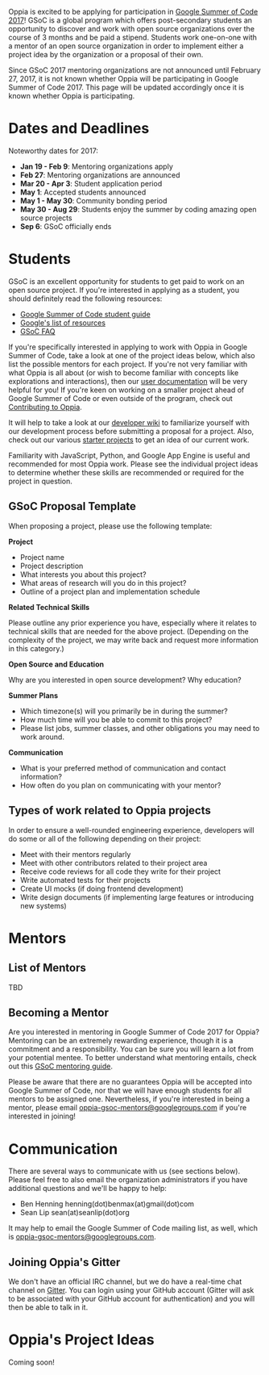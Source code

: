 Oppia is excited to be applying for participation in [Google Summer of Code 2017](https://developers.google.com/open-source/gsoc/)! GSoC is a global program which offers post-secondary students an opportunity to discover and work with open source organizations over the course of 3 months and be paid a stipend. Students work one-on-one with a mentor of an open source organization in order to implement either a project idea by the organization or a proposal of their own.

Since GSoC 2017 mentoring organizations are not announced until February 27, 2017, it is not known whether Oppia will be participating in Google Summer of Code 2017. This page will be updated accordingly once it is known whether Oppia is participating.

# Dates and Deadlines
Noteworthy dates for 2017:
- **Jan 19 - Feb 9**: Mentoring organizations apply
- **Feb 27**: Mentoring organizations are announced
- **Mar 20 - Apr 3**: Student application period
- **May 1**: Accepted students announced
- **May 1 - May 30**: Community bonding period
- **May 30 - Aug 29**: Students enjoy the summer by coding amazing open source projects
- **Sep 6**: GSoC officially ends

# Students
GSoC is an excellent opportunity for students to get paid to work on an open source project. If you're interested in applying as a student, you should definitely read the following resources:

- [Google Summer of Code student guide](http://write.flossmanuals.net/gsocstudentguide/what-is-google-summer-of-code/)
- [Google's list of resources](https://developers.google.com/open-source/gsoc/resources/)
- [GSoC FAQ](https://developers.google.com/open-source/gsoc/faq)

If you're specifically interested in applying to work with Oppia in Google Summer of Code, take a look at one of the project ideas below, which also list the possible mentors for each project. If you're not very familiar with what Oppia is all about (or wish to become familiar with concepts like explorations and interactions), then our [user documentation](http://oppia.github.io/#/) will be very helpful for you! If you're keen on working on a smaller project ahead of Google Summer of Code or even outside of the program, check out [Contributing to Oppia](https://github.com/oppia/oppia/wiki/Contributing-code-to-Oppia).

It will help to take a look at our [developer wiki](https://github.com/oppia/oppia/wiki) to familiarize yourself with our development process before submitting a proposal for a project. Also, check out our various [starter projects](https://github.com/oppia/oppia/issues?q=is%3Aopen+is%3Aissue+label%3A%22starter+project%22) to get an idea of our current work.

Familiarity with JavaScript, Python, and Google App Engine is useful and recommended for most Oppia work. Please see the individual project ideas to determine whether these skills are recommended or required for the project in question.

## GSoC Proposal Template
When proposing a project, please use the following template:

**Project**
- Project name
- Project description
- What interests you about this project?
- What areas of research will you do in this project?
- Outline of a project plan and implementation schedule

**Related Technical Skills**

Please outline any prior experience you have, especially where it relates to technical skills that are needed for the above project. (Depending on the complexity of the project, we may write back and request more information in this category.)

**Open Source and Education**

Why are you interested in open source development? Why education?

**Summer Plans**
- Which timezone(s) will you primarily be in during the summer?
- How much time will you be able to commit to this project?
- Please list jobs, summer classes, and other obligations you may need to work around.

**Communication**
- What is your preferred method of communication and contact information?
- How often do you plan on communicating with your mentor?

## Types of work related to Oppia projects
In order to ensure a well-rounded engineering experience, developers will do some or all of the following depending on their project:
- Meet with their mentors regularly
- Meet with other contributors related to their project area
- Receive code reviews for all code they write for their project
- Write automated tests for their projects
- Create UI mocks (if doing frontend development)
- Write design documents (if implementing large features or introducing new systems)

# Mentors

## List of Mentors

TBD

## Becoming a Mentor

Are you interested in mentoring in Google Summer of Code 2017 for Oppia? Mentoring can be an extremely rewarding experience, though it is a commitment and a responsibility. You can be sure you will learn a lot from your potential mentee. To better understand what mentoring entails, check out this [GSoC mentoring guide](https://flossmanuals.net/GSoCMentoring/).

Please be aware that there are no guarantees Oppia will be accepted into Google Summer of Code, nor that we will have enough students for all mentors to be assigned one. Nevertheless, if you're interested in being a mentor, please email oppia-gsoc-mentors@googlegroups.com if you're interested in joining!

# Communication

There are several ways to communicate with us (see sections below). Please feel free to also email the organization administrators if you have additional questions and we'll be happy to help:

- Ben Henning henning(dot)benmax(at)gmail(dot)com
- Sean Lip sean(at)seanlip(dot)org

It may help to email the Google Summer of Code mailing list, as well, which is oppia-gsoc-mentors@googlegroups.com.

## Joining Oppia's Gitter

We don't have an official IRC channel, but we do have a real-time chat channel on [Gitter](
https://gitter.im/oppia/oppia-chat#). You can login using your GitHub account (Gitter will ask to be associated with your GitHub account for authentication) and you will then be able to talk in it.

# Oppia's Project Ideas

Coming soon!
